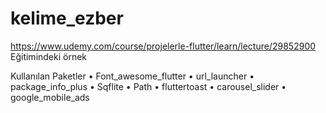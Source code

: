 # kelime_ezber

https://www.udemy.com/course/projelerle-flutter/learn/lecture/29852900 Eğitimindeki örnek

Kullanılan Paketler
•	Font_awesome_flutter
•	url_launcher
•	package_info_plus
•	Sqflite
•	Path
•	fluttertoast
•	carousel_slider
•	google_mobile_ads
